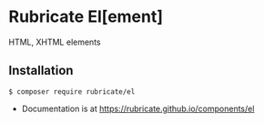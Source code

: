 # Rubricate El[ement]
HTML, XHTML elements 

## Installation
```
$ composer require rubricate/el
```

- Documentation is at https://rubricate.github.io/components/el
